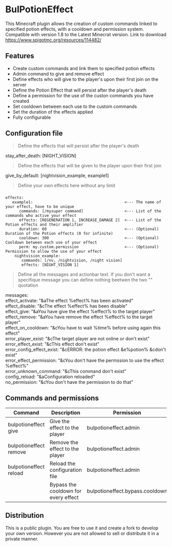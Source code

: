 # BulPotionEffect

This Minecraft plugin allows the creation of custom commands linked to specified potion effects, with a cooldown and permission system. Compatible with version 1.8 to the Latest Minecrat version. Link to download https://www.spigotmc.org/resources/114482/

## Features

- Create custom commands and link them to specified potion effects
- Admin command to give and remove effect
- Define effects who will give to the player's upon their first join on the server
- Define the Potion Effect that will persist after the player's death 
- Define a permission for the use of the custon commands you have created
- Set cooldown between each use to the custom commands
- Set the duration of the effects applied
- Fully configurable

## Configuration file

> Define the effects that will persist after the player's death

stay_after_death: [NIGHT_VISION]

> Define the effects that will be given to the player upon their first join

give_by_default: [nightvision_example, example1]

> Define your own effects here without any limit

#####
    effects:
       example1:                                        <--- The name of your effect, have to be unique
          commands: [/mysuper command]                  <--- List of the commands who active your effect
          effects: [REGENERATION 1, INCREASE_DAMAGE 2]  <--- List of the Potion effects and their amplifier
          duration: 60                                  <--- (Optional) Duration of the Potion effects (0 for infinite)
          cooldown: 300                                 <--- (Optional) Cooldown between each use of your effect
          perm: my.custom.permission                    <--- (Optional) Permission to allow the use of your effect
        nightvision_example:
           commands: [/nv, /nightvision, /night vision]
           effects: [NIGHT_VISION 1]
    
> Define all the messages and actionbar text. If you don't want a specifique message you can define nothing beetwen the two "" quotation

messages:   
  effect_activate: "&aThe effect %effect% has been activated"   
  effect_disable: "&cThe effect %effect% has been disable"     
  effect_give: "&aYou have give the effect %effect% to the target player"   
  effect_remove: "&aYou have remove the effect %effect% to the target player"   
  effect_on_cooldown: "&cYou have to wait %time%   before using again this effect"   
  error_player_exist: "&cThe target player are not online or don't exist"   
  error_effect_exist: "&cThis effect don't exist"   
  error_config_effect_exist: "&cERROR: the potion effect &e%potion% &cdon't exist"   
  error_effect_permission: "&cYou don't have the permssion to use the effect %effect%"   
  error_unknown_command: "&cThis command don't exist"   
  config_reload: "&aConfiguration reloaded"   
  no_permission: "&cYou don't have the permission to do that"   

## Commands and permissions

| Command | Description | Permission |
| ------ | ------ | ------|
| bulpotioneffect give <player> <effect> | Give the effect to the player | bulpotioneffect.admin
| bulpotioneffect remove <player> <effect> | Remove the effect to the player | bulpotioneffect.admin
| bulpotioneffect reload | Reload the configuration file | bulpotioneffect.admin
|  | Bypass the cooldown for every effect | bulpotioneffect.bypass.cooldown

## Distribution

This is a public plugin. You are free to use it and create a fork to develop your own version. However you are not allowed to sell or distribute it in a private manner.